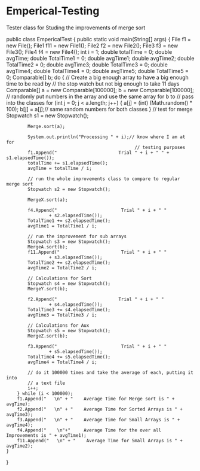 # Emperical-Testing
Tester class for Studing the improvements of merge sort




public class EmpericalTest {
	public static void main(String[] args) {
		File f1 = new File();
		File1 f11 = new File1();
		File2 f2 = new File2();
		File3 f3 = new File3();
		File4 f4 = new File4();
		int i = 1;
		double totalTime = 0;
		double avgTime;
		double TotalTime1 = 0;
		double avgTime1;
		double avgTime2;
		double TotalTime2 = 0;
		double avgTime3;
		double TotalTime3 = 0;
		double avgTime4;
		double TotalTime4 = 0;
		double avgTime5;
		double TotalTime5 = 0;
		Comparable[] b;
		do {
			// Create a big enough array to have a big enough time to be read by
			// the stop watch but not big enough to take 11 days
			Comparable[] a = new Comparable[100000];
			b = new Comparable[100000];
			// randomly put numbers in the array and use the same array for b to
			// pass into the classes
			for (int j = 0; j < a.length; j++) {
				a[j] = (int) (Math.random() * 100);
				b[j] = a[j];// same random numbers for both classes
			}
			// test for merge
			Stopwatch s1 = new Stopwatch();

			Merge.sort(a);

			System.out.println("Processing " + i);// know where I am at for
													// testing purposes
			f1.Append("                       Trial " + i + " " + s1.elapsedTime());
			totalTime += s1.elapsedTime();
			avgTime = totalTime / i;

			// run the whole improvements class to compare to regular merge sort
			Stopwatch s2 = new Stopwatch();

			MergeX.sort(a);

			f4.Append("                        Trial " + i + " "
					+ s2.elapsedTime());
			TotalTime1 += s2.elapsedTime();
			avgTime1 = TotalTime1 / i;

			// run the improvement for sub arrays
			Stopwatch s3 = new Stopwatch();
			MergeA.sort(b);
			f11.Append("                       Trial " + i + " "
					+ s3.elapsedTime());
			TotalTime2 += s2.elapsedTime();
			avgTime2 = TotalTime2 / i;

			// Calculations for Sort
			Stopwatch s4 = new Stopwatch();
			MergeY.sort(b);

			f2.Append("                       Trial " + i + " "
					+ s4.elapsedTime());
			TotalTime3 += s4.elapsedTime();
			avgTime3 = TotalTime3 / i;

			// Calculations for Aux
			Stopwatch s5 = new Stopwatch();
			MergeZ.sort(b);

			f3.Append("                        Trial " + i + " "
					+ s5.elapsedTime());
			TotalTime4 += s5.elapsedTime();
			avgTime4 = TotalTime4 / i;

			// do it 100000 times and take the average of each, putting it into
			// a text file
			i++;
		} while (i < 100000);
		f1.Append("   \n" + "    Average Time for Merge sort is " + avgTime);
		f2.Append("   \n" + "    Average Time for Sorted Arrays is " + avgTime3);
		f3.Append("   \n" + "    Average Time for Small Arrays is " + avgTime4);
		f4.Append("    \n"+"     Average Time for the over all Improvements is " + avgTime1);
		f11.Append("   \n" + "    Average Time for Small Arrays is " + avgTime2);
	}
}

